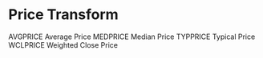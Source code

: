 # Price Transform

AVGPRICE             Average Price
MEDPRICE             Median Price
TYPPRICE             Typical Price
WCLPRICE             Weighted Close Price


